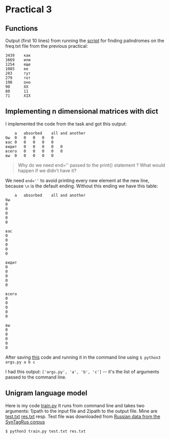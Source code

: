 # Practical 3
## Functions
Output (first 10 lines) from running the [script](https://github.com/Veranchos/ftyers.github.io/blob/master/2018-komp-ling/practicals/Practical%203/palindrome.py) for finding palindromes 
on the freq.txt file from the previous practical:
```
3439    как  
1669    или  
1254    еще  
1085    ее  
283     тут  
279     тот  
190     оно  
90      XX  
80      11  
71      XIX  
```

## Implementing n dimensional matrices with dict

I implemented the code from the task and got this output:
```
	a	absorbed	all	and	another
бы	0	0	0	0	0	
вас	0	0	0	0	0	
видит	0	0	0	0	0	
всего	0	0	0	0	0	
вы	0	0	0	0	0	
```
>Why do we need end='' passed to the print() statement ? What would happen if we didn't have it?

We need ```end=''``` to avoid printing every new element at the new line, because ```\n``` is the default ending.
Without this ending we have this table:
```
	a	absorbed	all	and	another
бы	
0	
0	
0	
0	
0	

вас	
0	
0	
0	
0	
0	

видит	
0	
0	
0	
0	
0	

всего	
0	
0	
0	
0	
0	

вы	
0	
0	
0	
0	
0	

```
After saving [this](https://github.com/Veranchos/ftyers.github.io/blob/master/2018-komp-ling/practicals/Practical%203/args.py) code and running it in the command line using
```$ python3 args.py a b c ```

I had this output:
```['args.py', 'a', 'b', 'c']```
-- it's the list of arguments passed to the command line.

## Unigram language model
Here is my code [train.py](https://github.com/Veranchos/ftyers.github.io/blob/master/2018-komp-ling/practicals/Practical%203/train.py) It runs from command line and takes two arguments: 1)path to the input file and 2)path to the output file. Mine are [test.txt](https://github.com/Veranchos/ftyers.github.io/blob/master/2018-komp-ling/practicals/Practical%203/test.txt) [res.txt](https://github.com/Veranchos/ftyers.github.io/blob/master/2018-komp-ling/practicals/Practical%203/res.txt) resp. Test file was downloaded from [Russian data from the SynTagRus corpus](https://github.com/UniversalDependencies/UD_Russian-SynTagRus/blob/master/ru_syntagrus-ud-test.conllu)
``` 
$ python3 train.py test.txt res.txt
